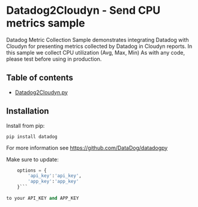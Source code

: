 # Datadog2Cloudyn - Send CPU metrics sample

Datadog Metric Collection Sample demonstrates integrating Datadog with Cloudyn for presenting metrics collected by Datadog in Cloudyn reports.
In this sample we collect CPU utilization (Avg, Max, Min)
As with any code, please test before using in production.

## Table of contents

* [Datadog2Cloudyn.py](#Datadog2Cloudyn)

## Installation
Install from pip:

    pip install datadog

For more information see https://github.com/DataDog/datadogpy

Make sure to update:
```python
	options = {
		'api_key':'api_key',
		'app_key':'app_key'
	}```
	
to your API_KEY and APP_KEY